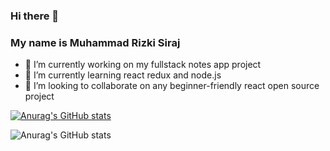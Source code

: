 ### Hi there 👋

### My name is Muhammad Rizki Siraj
<ul>
<li>
  🔭 I’m currently working on my fullstack notes app project
  </li>
<li>
  🌱 I’m currently learning react redux and node.js
  </li>
<li>
  👯 I’m looking to collaborate on any beginner-friendly react open source project
  </li>
 </ul>

<!--
**rizkisiraj/rizkisiraj** is a ✨ _special_ ✨ repository because its `README.md` (this file) appears on your GitHub profile.

Here are some ideas to get you started:

- 🔭 I’m currently working on ...
- 🌱 I’m currently learning ...
- 👯 I’m looking to collaborate on ...
- 🤔 I’m looking for help with ...
- 💬 Ask me about ...
- 📫 How to reach me: ...
- 😄 Pronouns: ...
- ⚡ Fun fact: ...
-->


[![Anurag's GitHub stats](https://github-readme-stats.vercel.app/api?username=rizkisiraj)](https://github.com/anuraghazra/github-readme-stats)

![Anurag's GitHub stats](https://github-readme-stats.vercel.app/api?username=rizkisiraj&count_private=true)
